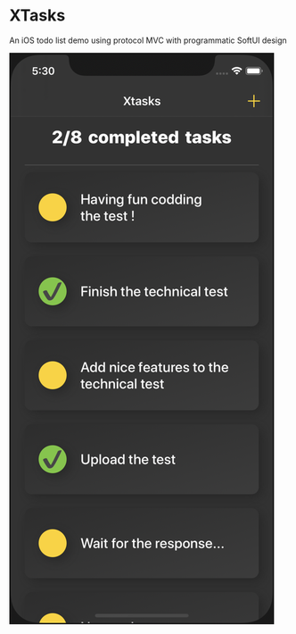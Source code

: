 # XTasks

An iOS todo list demo using protocol MVC with programmatic SoftUI design

![app screenshot](./screenshot.png "App screenshot")
